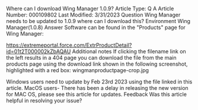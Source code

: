 
Where can I download Wing Manager 1.0.9?
Article Type: Q A Article Number: 000109802 Last Modified: 3/31/2023
Question
Wing Manager needs to be updated to 1.0.9 where can I download this?
Environment
Wing Manager(1.0.8)
Answer
Software can be found in the "Products" page for Wing Manager:

https://extremeportal.force.com/ExtrProductDetail?id=01t2T000002kZbAQAU
Additional notes
If clicking the filename link on the left results in a 404 page you can download the file from the main products page using the download link shown in the following screenshot, highlighted with a red box:
wingmanproductpage-crop.jpg

Windows users need to update by Feb 23rd 2023 using the file linked in this article.
MacOS users- There has been a delay in releasing the new version for MAC OS, please see this article for updates. 
Feedback
Was this article helpful in resolving your issue?
